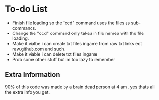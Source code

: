 # To-do List
* Finish file loading so the "ccd" command uses the files as sub-commands.
* Change the "ccd" command only takes in file names with the file loading.
* Make it vialbe i can create txt files ingame from raw txt links ect raw.github.com and such.
* Make it viable i can delete txt files ingame
* Prob some other stuff but im too lazy to remember

## Extra Information
90% of this code was made by a brain dead person at 4 am .
yes thats all the extra info you get.
